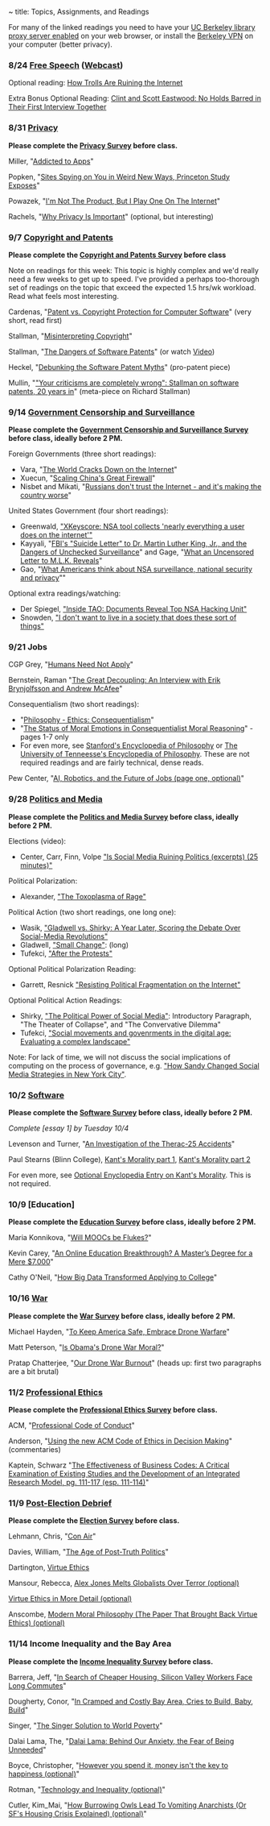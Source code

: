 ~ title: Topics, Assignments, and Readings

<!--[Attendance form is here](http://goo.gl/forms/FRRPoYpwP9)-->

For many of the linked readings you need to have your [UC Berkeley library
proxy server enabled][proxy] on your web browser, or install the [Berkeley
VPN][vpn] on your computer (better privacy).

   [proxy]: http://www.lib.berkeley.edu/Help/proxy.html
   [vpn]: http://www.lib.berkeley.edu/Help/vpn.html

### 8/24 [Free Speech](https://docs.google.com/presentation/d/1-sFpp4PLjJFCfT_-gdLi0DUYbRjZY6SjZ8tvIfjxY_A/pub?start=false&loop=false&delayms=3000) ([Webcast](https://www.youtube.com/watch?v=97ZlpknJ8Ew))

Optional reading: [How Trolls Are Ruining the Internet](http://time.com/4457110/internet-trolls/?xid=fbshare)

Extra Bonus Optional Reading: [Clint and Scott Eastwood: No Holds Barred in Their First Interview Together](http://www.esquire.com/entertainment/a46893/double-trouble-clint-and-scott-eastwood/)


### 8/31 [Privacy](https://docs.google.com/presentation/d/14qby_BZHDsgyEQLsGsZVMOQ_6pbfIsG34otOxjfmi8s/pub?start=false&loop=false&delayms=3000)

**Please complete the [Privacy Survey](https://goo.gl/forms/LmQrq4qhdTT5ery33) before class.**

Miller, "[Addicted to Apps][addicted]"

Popken, "[Sites Spying on You in Weird New Ways, Princeton Study Exposes][ad_spying]"

Powazek, "[I'm Not The Product, But I Play One On The Internet][not_the_product]"

Rachels, "[Why Privacy Is Important][why_privacy]" (optional, but interesting)

   [why_privacy]: http://www.jstor.org/stable/2265077   
   [addicted]: http://www.nytimes.com/2013/08/25/sunday-review/addicted-to-apps.html
   [ad_spying]: http://www.nbcnews.com/tech/security/princeton-study-exposes-weird-new-ways-sites-are-spying-you-n622391
   [not_the_product]: http://powazek.com/posts/3229


### 9/7 [Copyright and Patents](https://docs.google.com/presentation/d/16Qq0s71UMOedS29hPdiZkEZQhVallJ_KtV_NaHQ1tsU/pub?start=false&loop=false&delayms=3000)

**Please complete the [Copyright and Patents Survey](https://goo.gl/forms/HO4LNBOYqm5lrfKl2) before class**

Note on readings for this week: This topic is highly complex and we'd really need a few weeks to get up to speed. I've provided a perhaps too-thorough set of readings on the topic that exceed the expected 1.5 hrs/wk workload. Read what feels most interesting.

Cardenas, "[Patent vs. Copyright Protection for Computer Software][copyright_vs_patent]" (very short, read first)

Stallman, "[Misinterpreting Copyright][copyright]"

Stallman, "[The Dangers of Software Patents][no_patent]" (or watch [Video][no_patent_video])

Heckel, "[Debunking the Software Patent Myths][yes_patent]" (pro-patent piece)

Mullin, "["Your criticisms are completely wrong": Stallman on software patents, 20 years in][meta_patent]" (meta-piece on Richard Stallman)

   [copyright_vs_patent]: https://www.linkedin.com/pulse/patent-vs-copyright-protection-computer-software-de-cardenas-jd-mba  
   [copyright]: http://www.gnu.org/philosophy/misinterpreting-copyright.html
   [no_patent]: https://www.gnu.org/philosophy/danger-of-software-patents.en.html
   [no_patent_video]: https://www.youtube.com/watch?v=aiKRt3-FbM0
   [yes_patent]: http://groups.csail.mit.edu/mac/classes/6.805/articles/int-prop/heckel-debunking.html
   [meta_patent]: http://arstechnica.com/tech-policy/2012/11/your-criticisms-are-completely-wrong-stallman-on-software-patents/

<!-- 
### 3/7 [Government Censorship and Surveillance](https://docs.google.com/a/berkeley.edu/presentation/d/17Aleq1DvWlM-X7-bBi_pkVkeVuJjg67Dw_uIqjjkmAk/edit?usp=sharing)
 -->
### 9/14 [Government Censorship and Surveillance](https://docs.google.com/presentation/d/1b2RTRxNw4b0ywgU4Zj5K42VAip75hx2D0vYzrjzJTfs/edit?usp=sharing)

**Please complete the [Government Censorship and Surveillance Survey](https://docs.google.com/a/berkeley.edu/forms/d/e/1FAIpQLSc2y5tLZIMd4ZvK2Qbyan-YloNPqkuYRnSJJjOsqNL-jwdMtA/viewform) before class, ideally before 2 PM.**

Foreign Governments (three short readings):
   - Vara, "[The World Cracks Down on the Internet][world_internet_crackdown]"
   - Xuecun, "[Scaling China's Great Firewall][chinese_censorship]"
   - Nisbet and Mikati, "[Russians don't trust the Internet - and it's making the country worse][russian_censorship]"

United States Government (four short readings):
   - Greenwald, ["XKeyscore: NSA tool collects 'nearly everything a user does on the internet'"][xkeyscore]
   - Kayyali, "[FBI's "Suicide Letter" to Dr. Martin Luther King, Jr., and the Dangers of Unchecked Surveillance][mlk1]" and Gage, "[What an Uncensored Letter to M.L.K. Reveals][mlk2]"
   - Gao, "[What Americans think about NSA surveillance, national security and privacy][pew_surveillance]""

Optional extra readings/watching:
   - Der Spiegel, ["Inside TAO: Documents Reveal Top NSA Hacking Unit"][nsa_tao]
   - Snowden, ["I don't want to live in a society that does these sort of things"][snowden]

   [world_internet_crackdown]: http://www.newyorker.com/tech/elements/world-cracks-internet
   [chinese_censorship]: http://www.nytimes.com/2015/08/18/opinion/murong-xuecun-scaling-chinas-great-firewall.html?_r=0
   [russian_censorship]: https://www.washingtonpost.com/posteverything/wp/2015/02/18/russians-dont-trust-the-internet-and-its-making-the-country-worse/
   [mlk1]: https://www.eff.org/deeplinks/2014/11/fbis-suicide-letter-dr-martin-luther-king-jr-and-dangers-unchecked-surveillance
   [mlk2]: http://www.nytimes.com/2014/11/16/magazine/what-an-uncensored-letter-to-mlk-reveals.html
   [xkeyscore]: http://www.theguardian.com/world/2013/jul/31/nsa-top-secret-program-online-data
   [pew_surveillance]: http://www.pewresearch.org/fact-tank/2015/05/29/what-americans-think-about-nsa-surveillance-national-security-and-privacy/
   [nsa_tao]: http://www.spiegel.de/international/world/the-nsa-uses-powerful-toolbox-in-effort-to-spy-on-global-networks-a-940969.html
   [snowden]: https://www.youtube.com/watch?v=5yB3n9fu-rM

### 9/21 Jobs

CGP Grey, "[Humans Need Not Apply][humans_need_not_apply]"

Bernstein, Raman "[The Great Decoupling: An Interview with Erik Brynjolfsson and Andrew McAfee][decoupling]"

Consequentialism (two short readings):
   - "[Philosophy - Ethics: Consequentialism][consequentialism1]"
   - "[The Status of Moral Emotions in Consequentialist Moral Reasoning][consequentialism2]" - pages 1-7 only
   - For even more, see [Stanford's Encyclopedia of Philosophy][consequentialism3] or [The University of Tenneesse's Encyclopedia of Philosophy][consequentialism4]. These are not required readings and are fairly technical, dense reads.

Pew Center, "[AI, Robotics, and the Future of Jobs (page one, optional)][ai_jobs]"

   [humans_need_not_apply]: https://www.youtube.com/watch?v=7Pq-S557XQU
   [decoupling]: https://hbr.org/2015/06/the-great-decoupling
   [ai_jobs]: http://www.pewinternet.org/2014/08/06/future-of-jobs/
   [consequentialism1]: https://www.youtube.com/watch?v=hACdhD_kes8
   [consequentialism2]: https://www.law.yale.edu/system/files/documents/pdf/Intellectual_Life/Frank_Status_of_Moral_Reasoning.pdf
   [consequentialism3]: http://plato.stanford.edu/entries/consequentialism/
   [consequentialism4]: http://www.iep.utm.edu/conseque/

### 9/28 [Politics and Media](https://docs.google.com/a/berkeley.edu/presentation/d/1bUGZQhweO6aZKHkYey0St9wzJtibMEgqESymg7BRqwU/edit?usp=sharing)
**Please complete the [Politics and Media Survey](https://goo.gl/forms/fO89PpBVqIWVESxd2) before class, ideally before 2 PM.**


Elections (video):
   - Center, Carr, Finn, Volpe ["Is Social Media Ruining Politics (excerpts) (25 minutes)"][harvard_debate]

Political Polarization:
   - Alexander, ["The Toxoplasma of Rage"][toxoplasma]

Political Action (two short readings, one long one):
   - Wasik, ["Gladwell vs. Shirky: A Year Later, Scoring the Debate Over Social-Media Revolutions"][gladwell_vs_shirky]
   - Gladwell, ["Small Change"][small_change]: (long)
   - Tufekci, ["After the Protests"][turkey_social_media]

Optional Political Polarization Reading:
   - Garrett, Resnick ["Resisting Political Fragmentation on the Internet"][resnick]

Optional Political Action Readings:
   - Shirky, ["The Political Power of Social Media"][shirky]: Introductory Paragraph, "The Theater of Collapse", and "The Convervative Dilemma"
   - Tufekci, ["Social movements and govenrments in the digital age: Evaluating a complex landscape"][tufekci_long]

Note: For lack of time, we will not discuss the social implications of computing on the process of governance, e.g. ["How Sandy Changed Social Media Strategies in New York City"][social_media_NYC].

   [harvard_debate]: https://youtu.be/jITEfXNJ9I0
   [tufekci_long]: http://jia.sipa.columbia.edu/files/2014/12/xvii-18_Tufekci_Article.pdf
   [turkey_social_media]: http://www.nytimes.com/2014/03/20/opinion/after-the-protests.html
   [small_change]: http://www.newyorker.com/magazine/2010/10/04/small-change-malcolm-gladwell
   [shirky]: https://www.foreignaffairs.com/articles/2010-12-20/political-power-social-media
   [social_media_NYC]: http://www.govtech.com/public-safety/How-Sandy-Changed-Social-Media-Strategies-in-New-York-City.html
   [gladwell_vs_shirky]: http://www.wired.com/2011/12/gladwell-vs-shirky/
   [polarization_in_europe]: http://themonkeycage.org/2013/08/not-much-political-polarization-in-europe/
   [filter_bubble_ted]: https://www.ted.com/talks/eli_pariser_beware_online_filter_bubbles
   [resnick]: http://www.mitpressjournals.org/doi/pdf/10.1162/DAED_a_00118
   [toxoplasma]: http://slatestarcodex.com/2014/12/17/the-toxoplasma-of-rage/

### 10/2 [Software](https://docs.google.com/presentation/d/1tlQWn7dEFWkUX1i9efGYYQAxloPtwiZBJdn3NUzxpUU/edit?usp=sharing)
**Please complete the [Software Survey](https://goo.gl/forms/rBooDyehzeoWvCDt1) before class, ideally before 2 PM.**


*Complete [essay 1] by Tuesday 10/4*

Levenson and Turner, "[An Investigation of the Therac-25 Accidents][therac]" 

Paul Stearns (Blinn College), [Kant's Morality part 1][stearns_kant1], [Kant's Morality part 2][stearns_kant2]

For even more, see [Optional Enyclopedia Entry on Kant's Morality][stanford_kant]. This is not required.

   [therac]: http://ieeexplore.ieee.org/stamp/stamp.jsp?tp=&arnumber=274940
   [stearns_kant1]: https://www.youtube.com/watch?v=W_Q8cNzjTv0
   [stearns_kant2]: https://www.youtube.com/watch?v=KQqcD3_3_Y8
   [stanford_kant]: http://plato.stanford.edu/entries/kant-moral/#GooWilMorWorDut

### 10/9 [Education]
**Please complete the [Education Survey](https://goo.gl/forms/FdrHdeJuq3R9RfmE2) before class, ideally before 2 PM.**


Maria Konnikova, "[Will MOOCs be Flukes?][MOOcs]"

Kevin Carey, "[An Online Education Breakthrough? A Master’s Degree for a Mere $7,000][georgia_tech]"

Cathy O'Neil, "[How Big Data Transformed Applying to College][big_data_college]"

   [MOOCs]: http://www.newyorker.com/science/maria-konnikova/moocs-failure-solutions
   [georgia_tech]: http://www.nytimes.com/2016/09/29/upshot/an-online-education-breakthrough-a-masters-degree-for-a-mere-7000.html
   [big_data_college]: http://www.slate.com/articles/business/moneybox/2016/09/how_big_data_made_applying_to_college_tougher_crueler_and_more_expensive.html

### 10/16 [War](https://docs.google.com/presentation/d/1q-EWjBlKZtfZSjm7v4_1usm5oVadRgBDqVpPhWc8Qlg/edit?usp=sharing)
**Please complete the [War Survey](https://goo.gl/forms/awSxg5hoVK5ewVVS2) before class, ideally before 2 PM.**

Michael Hayden,  "[To Keep America Safe, Embrace Drone Warfare][embrace_drones]"

Matt Peterson, "[Is Obama's Drone War Moral?][are_drones_moral]"

Pratap Chatterjee, "[Our Drone War Burnout][drone_burnout]" (heads up: first two paragraphs are a bit brutal)

   [embrace_drones]: http://www.nytimes.com/2016/02/21/opinion/sunday/drone-warfare-precise-effective-imperfect.html
   [are_drones_moral]: http://www.theatlantic.com/international/archive/2016/08/obama-drone-morality/496433/c
   [drone_burnout]: http://www.nytimes.com/2015/07/14/opinion/our-drone-war-burnout.html

### 11/2 [Professional Ethics](https://docs.google.com/presentation/d/1zJldfTvecKoh1FRYR-vugaRZ2XWlxO29wz37PlVb3Vo/edit)

**Please complete the [Professional Ethics Survey](https://goo.gl/forms/6Txou0wTuxXBBI483) before class.**

ACM, "[Professional Code of Conduct][acm_code]"

Anderson, "[Using the new ACM Code of Ethics in Decision Making][using]" (commentaries)

Kaptein, Schwarz "[The Effectiveness of Business Codes: A Critical Examination of Existing Studies and the Development of an Integrated Research Model, pg. 111-117 (esp. 111-114)][ethical_code_efficacy]"


   [acm_code]: http://www.acm.org/about/code-of-ethics
   [using]: http://www.acm.org/about/p98-anderson.pdf
   [ethical_code_efficacy]: http://link.springer.com/article/10.1007/s10551-006-9305-0
   [macintyre]: https://www.google.com/search?q=after%20virtue%20macintyre%20pdf

### 11/9 [Post-Election Debrief](https://docs.google.com/presentation/d/1IRJm-Q9wIcoaEkSmJUI0ysEQ2E_GVmw3lugg-b_kaMc/edit?usp=sharing)
**Please complete the [Election Survey](https://goo.gl/forms/AFrHJxCXTNwi0R313) before class.**


Lehmann, Chris, "[Con Air][con_air]"

Davies, William, "[The Age of Post-Truth Politics][post_truth]"

Dartington, [Virtue Ethics][virtue_ethics_dartington]

Mansour, Rebecca, [Alex Jones Melts Globalists Over Terror (optional)][alex_jones]

[Virtue Ethics in More Detail (optional)][stanford_virtue]

Anscombe, [Modern Moral Philosophy (The Paper That Brought Back Virtue Ethics) (optional)][anscombe]

   [con_air]: http://thebaffler.com/blog/con-air-lehmann
   [post_truth]: http://www.nytimes.com/2016/08/24/opinion/campaign-stops/the-age-of-post-truth-politics.html?_r=0
   [virtue_ethics_dartington]: https://www.youtube.com/watch?v=PHVuzec6s0c
   [stanford_virtue]: http://plato.stanford.edu/entries/ethics-virtue/
   [anscombe]: http://www.pitt.edu/~mthompso/readings/mmp.pdf
   [alex_jones]: http://www.breitbart.com/big-government/2016/09/21/alex-jones-melts-globalists-terror-mind-controlled-media-sacrificing-west-islam/


### 11/14 Income Inequality and the Bay Area
**Please complete the [Income Inequality Survey](https://goo.gl/forms/Du70HlGfxdh2W42m1) before class.**


Barrera, Jeff, "[In Search of Cheaper Housing, Silicon Valley Workers Face Long Commutes][bay_area_inequality]"

Dougherty, Conor, "[In Cramped and Costly Bay Area, Cries to Build, Baby, Build][yimby]"

Singer, "[The Singer Solution to World Poverty][singer]"

Dalai Lama, The, "[Dalai Lama: Behind Our Anxiety, the Fear of Being Unneeded][unneeded]"

Boyce, Christopher, "[However you spend it, money isn't the key to happiness (optional)][money_and_happiness]"

Rotman, "[Technology and Inequality (optional)][rotman]"

Cutler, Kim_Mai, "[How Burrowing Owls Lead To Vomiting Anarchists (Or SF's Housing Crisis Explained) (optional)][burrow_owls]"

   [bay_area_inequality]: https://ww2.kqed.org/news/2016/04/07/in-search-of-cheaper-housing-silicon-valley-workers-face-long-commutes/
   [yimby]: http://www.nytimes.com/2016/04/17/business/economy/san-francisco-housing-tech-boom-sf-barf.html?_r=0
   [money_and_happiness]: http://theconversation.com/however-you-spend-it-money-isnt-the-key-to-happiness-25289
   [singer]: http://www.nytimes.com/1999/09/05/magazine/the-singer-solution-to-world-poverty.html?pagewanted=all
   [unneeded]: http://www.nytimes.com/2016/11/04/opinion/dalai-lama-behind-our-anxiety-the-fear-of-being-unneeded.html
   [burrow_owls]: https://techcrunch.com/2014/04/14/sf-housing/
   [rotman]: https://www.technologyreview.com/s/531726/technology-and-inequality/

<!--

   [gates]: http://www.gatesnotes.com/2015-annual-letter?page=3&lang=en

   [packer]: http://www.newyorker.com/magazine/2013/05/27/change-the-world


### 2/15 No Class

### 2/22 [War](https://docs.google.com/presentation/d/1HCja_CWeD8lbf9O38IUiBZLcAZsLqViKGOVoZnQZQMM/edit?usp=sharing)

**Please complete the [War Survey](https://goo.gl/Cg0w19) before class.**

Drones (three short readings):
   - "[Drone Strikes Reveal Uncomfortable Truth: U.S. Is Often Unsure About Who Will Die][drones1]"
   - "[The Moral Case for Drones][drones2]"
   - "[Our Drone War Burnout][drones3]" (heads up: first two paragraphs are a bit brutal)

Automated Weapons Ban (three short readings):
   - "[We Should Not Ban 'Killer Robots,' and Here's Why][killbot1]"
   - "[Why We Really Should Ban Autonomous Weapons: A Response][killbot2]"
   - "[Ban or No Ban, Hard Questions Remain on Autonomous Weapons][killbot3]"



   [drones1]: http://www.nytimes.com/2015/04/24/world/asia/drone-strikes-reveal-uncomfortable-truth-us-is-often-unsure-about-who-will-die.html?_r=0
   [drones2]: http://www.nytimes.com/2012/07/15/sunday-review/the-moral-case-for-drones.html
   [drones3]: http://www.nytimes.com/2015/07/14/opinion/our-drone-war-burnout.html
   [killbot1]: http://spectrum.ieee.org/automaton/robotics/artificial-intelligence/we-should-not-ban-killer-robots
   [killbot2]: http://spectrum.ieee.org/automaton/robotics/artificial-intelligence/why-we-really-should-ban-autonomous-weapons
   [killbot3]: http://spectrum.ieee.org/automaton/robotics/military-robots/ban-or-no-ban-hard-questions-remain-on-autonomous-weapons






### 3/14 [Finance](https://docs.google.com/presentation/d/1T3dkdITrDdwJq2pxhjGjbDX0JEPXaGCjdwCBZZT2xwY/edit?usp=sharing)

Hug, "[A Stock Market Primer (draft)][stock_market_primer]"

Wigglesworth, "[Treasury market's bogeymen are here to stay][bogeymen]"

First Round Capital, "[Quarterly Report, Q1 2016][first_round]"

Paul Stearns (Blinn College), [Kant's Morality part 1][stearns_kant1], [Kant's Morality part 2][stearns_kant2]

For even more, see [Optional Enyclopedia Entry on Kant's Morality][stanford_kant]. This is not required.

   [stock_market_primer]: https://docs.google.com/document/d/14vnPi9LodKX2cpgLltBi9uekFysNCHkJ3WDiOqM7sr4/edit?usp=drive_web
   [hft]: http://www.businessweek.com/articles/2013-06-06/how-the-robots-lost-high-frequency-tradings-rise-and-fall
   [bogeymen]: http://www.ft.com/cms/s/0/4ca1d2a4-2683-11e5-9c4e-a775d2b173ca.html#axzz42QBVNtfd
   [stearns_kant1]: https://www.youtube.com/watch?v=W_Q8cNzjTv0
   [stearns_kant2]: https://www.youtube.com/watch?v=KQqcD3_3_Y8
   [stanford_kant]: http://plato.stanford.edu/entries/kant-moral/#GooWilMorWorDut
   [first_round]: http://www.scribd.com/doc/302198774/First-Round-Capital-Q4-2015-LP-Letter

Philips, "[How the Robots Lost: High-Frequency Trading's Rise and Fall][hft]"
### 3/21 No Class



### 4/4 [Software]

*Complete [essay 2] by Thursday 10/29*

*Please complete the [Software Survey](http://goo.gl/forms/Rge44H4EHU) before class.*

Levenson and Turner, "[An Investigation of the Therac-25 Accidents][therac]" (commentaries)

Dartington, [Virtue Ethics][virtue_ethics_dartington]

[Virtue Ethics in More Detail (optional)][stanford_virtue]

Anscombe, [Modern Moral Philosophy (The Paper That Brought Back Virtue Ethics) (optional)][anscombe]

   [virtue_ethics_dartington]: https://www.youtube.com/watch?v=PHVuzec6s0c
   [stanford_virtue]: http://plato.stanford.edu/entries/ethics-virtue/
   [anscombe]: http://www.pitt.edu/~mthompso/readings/mmp.pdf

### 4/11 Professional Ethics

*Please complete the [Professional Ethics Survey](http://goo.gl/forms/kkshLHaqbP) before class.*

ACM, "[Professional Code of Conduct][acm_code]"

Anderson, "[Using the new ACM Code of Ethics in Decision Making][using]" (commentaries)

Kaptein, Schwarz "[The Effectiveness of Business Codes: A Critical Examination of Existing Studies and the Development of an Integrated Research Model, pg. 111-117 (esp. 111-114)][ethical_code_efficacy]"

(Optional) MacIntyre, Chapter 14 of [After Virtue][macintyre], "The Nature of the Virtues" (see first search result)

   [acm_code]: http://www.acm.org/about/code-of-ethics
   [using]: http://www.acm.org/about/p98-anderson.pdf
   [ethical_code_efficacy]: http://link.springer.com/article/10.1007/s10551-006-9305-0
   [macintyre]: https://www.google.com/search?q=after%20virtue%20macintyre%20pdf

### 4/18 Poverty

*Please complete the [Poverty Survey](http://goo.gl/forms/bRDyNn8wvD) before class.*

Gates, "[Mobile Banking Will Help the Poor Transform Their Lives][gates]"

Rotman, "[Technology and Inequality][rotman]"

Singer, "[The Singer Solution to World Poverty][singer]"

Packer, "[Change The World (optional)][packer]"

   [gates]: http://www.gatesnotes.com/2015-annual-letter?page=3&lang=en
   [rotman]: http://www.technologyreview.com/featuredstory/531726/technology-and-inequality/
   [singer]: http://www.nytimes.com/1999/09/05/magazine/the-singer-solution-to-world-poverty.html?pagewanted=all
   [packer]: http://www.newyorker.com/magazine/2013/05/27/change-the-world

### 4/25 Conclusion

Joy, "[Why the Future Doesn't Need Us][future]"

Khatchadourian, "[The Doomsday Invention][doom]"

   [future]: http://www.wired.com/wired/archive/8.04/joy_pr.html
   [doom]: http://www.newyorker.com/magazine/2015/11/23/doomsday-invention-artificial-intelligence-nick-bostrom

-->